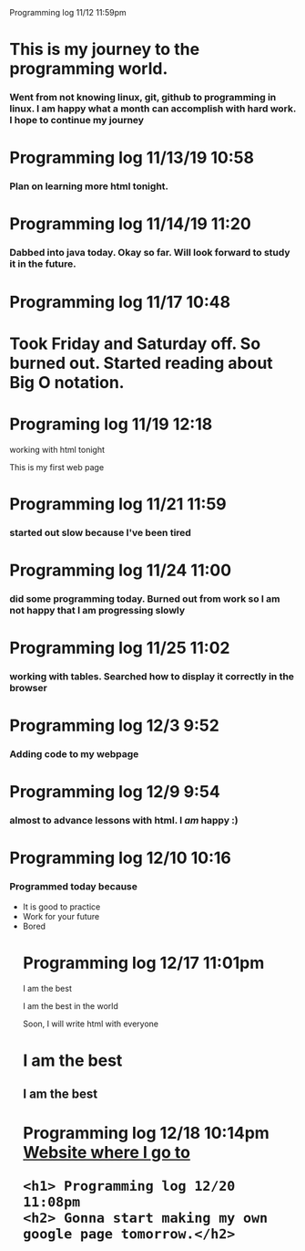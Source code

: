 <html>
<head>
 Programming log 11/12 11:59pm 
</head>
<h1> This is my journey to the programming world. 
</h1>

<h3> Went from not knowing linux, git, github to programming in linux. I am happy what a month can accomplish with hard work. I hope to continue my journey</h3>

<h1> Programming log 11/13/19 10:58 </h1>

<h3> Plan on learning more html tonight. </h3>

<h1> Programming log 11/14/19 11:20 </h1>

<h3> Dabbed into java today. Okay so far. Will look forward to study it in the future. </h3>

<h1> Programming log 11/17 10:48 </h1>
<h1>Took Friday and Saturday off. So burned out. Started reading about Big O notation.</h3>
<h1> Programing log 11/19 12:18</h1>

working with html tonight
<!DOCTYPE html>
<html>
<body>
    This is my first web page
</body>
</html>

<h1> Programming log 11/21 11:59 </h1>

<h3> started out slow because I've been tired</h3>

<h1> Programming log 11/24 11:00 </h1>
<h3> did some programming today. Burned out from work so I am not happy that I am progressing slowly</h3>
<h1> Programming log 11/25 11:02 </h1>
<h3> working with tables. Searched how to display it correctly in the browser</h3>
 <h1> Programming log 12/3 9:52 </h1>


 <h3> Adding code to my webpage</h3>

 <h1> Programming log 12/9 9:54</h1>

 <h3> almost to advance lessons with html. I <em>am</em> happy :)</h3>

 <h1> Programming log 12/10 10:16</h1>

<h3> Programmed today because</h3>
    <ul>
        <li> It is good to practice</li>
        <li> Work for your future</li>
        <li> Bored</li>
<!DOCTYPE html>

<h1> Programming log 12/17 11:01pm</h1>
<!DOCTYPE html>
<div class="social">
    <p> I am the best</p>
    <p> I am the best in the world</p>
    </div>
    <p> Soon, I will write <span class="tooltip"> html </span> with everyone</p>
    <h1> <strong>I</strong> am the best</h1>
    <h2> <b>I</b> am the best</h2>
    <h1> Programming log 12/18 10:14pm
    <a href="http://www.reddit.com" target="_blank"> Website where I go to</a>

    <h1> Programming log 12/20 11:08pm
    <h2> Gonna start making my own google page tomorrow.</h2>


</html>

<head>